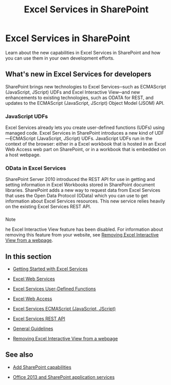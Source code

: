 ﻿---
title: Excel Services in SharePoint
ms.date: 09/25/2017
ms.prod: sharepoint
ms.assetid: f7e13fcb-a86a-4a1e-af59-3bace98ce9d7
---


# Excel Services in SharePoint
Learn about the new capabilities in Excel Services in SharePoint and how you can use them in your own development efforts.
## What's new in Excel Services for developers
<a name="xlsWhatsNew"> </a>

SharePoint brings new technologies to Excel Services─such as ECMAScript (JavaScript, JScript) UDFs and Excel Interactive View─and new enhancements to existing technologies, such as ODATA for REST, and updates to the ECMAScript (JavaScript, JScript) Object Model (JSOM) API.
  
    
    

### JavaScript UDFs
<a name="xlsJsUdfs"> </a>

Excel Services already lets you create user-defined functions (UDFs) using managed code. Excel Services in SharePoint introduces a new kind of UDF—ECMAScript (JavaScript, JScript) UDFs. JavaScript UDFs run in the context of the browser: either in a Excel workbook that is hosted in an Excel Web Access web part on SharePoint, or in a workbook that is embedded on a host webpage. 
  
    
    

### OData in Excel Services
<a name="xlsOdata"> </a>

SharePoint Server 2010 introduced the REST API for use in getting and setting information in Excel Workbooks stored in SharePoint document libraries. SharePoint adds a new way to request data from Excel Services that uses the Open Data Protocol (OData) which you can use to get information about Excel Services resources. This new service relies heavily on the existing Excel Services REST API.
  
    
    

### 
<a name="xlsOdata"> </a>

> [!NOTE]
> he Excel Interactive View feature has been disabled. For information about removing this feature from your website, see  [Removing Excel Interactive View from a webpage](removing-excel-interactive-view-from-a-webpage.md). 
  
    
    


## In this section
<a name="xlsWhatsNew"> </a>


-  [Getting Started with Excel Services](getting-started-with-excel-services.md)
    
  
-  [Excel Web Services](excel-web-services.md)
    
  
-  [Excel Services User-Defined Functions](excel-services-user-defined-functions.md)
    
  
-  [Excel Web Access](excel-web-access.md)
    
  
-  [Excel Services ECMAScript (JavaScript, JScript)](excel-services-ecmascript-javascript-jscript.md)
    
  
-  [Excel Services REST API](excel-services-rest-api.md)
    
  
-  [General Guidelines](general-guidelines.md)
    
  
-  [Removing Excel Interactive View from a webpage](removing-excel-interactive-view-from-a-webpage.md)
    
  

## See also
<a name="bk_addresources"> </a>


-  [Add SharePoint capabilities](add-sharepoint-capabilities.md)
    
  
-  [Office 2013 and SharePoint application services](office-and-sharepoint-application-services.md)
    
  

  
    
    

